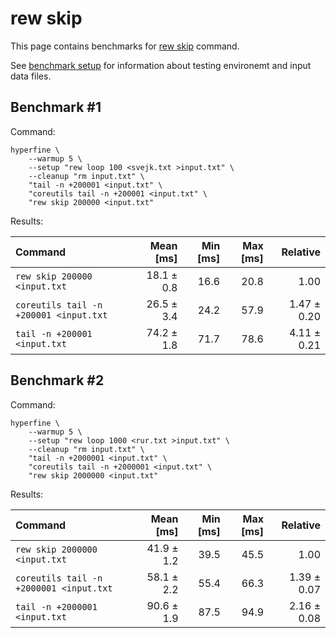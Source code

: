 # rew skip

This page contains benchmarks for [rew skip](../reference/rew-skip.md) command.

See [benchmark setup](./setup.md) for information about testing environemt and input data files.

## Benchmark #1

Command:

```shell
hyperfine \
    --warmup 5 \
    --setup "rew loop 100 <svejk.txt >input.txt" \
    --cleanup "rm input.txt" \
    "tail -n +200001 <input.txt" \
    "coreutils tail -n +200001 <input.txt" \
    "rew skip 200000 <input.txt"
```

Results:

| Command | Mean [ms] | Min [ms] | Max [ms] | Relative |
|:---|---:|---:|---:|---:|
| `rew skip 200000 <input.txt` | 18.1 ± 0.8 | 16.6 | 20.8 | 1.00 |
| `coreutils tail -n +200001 <input.txt` | 26.5 ± 3.4 | 24.2 | 57.9 | 1.47 ± 0.20 |
| `tail -n +200001 <input.txt` | 74.2 ± 1.8 | 71.7 | 78.6 | 4.11 ± 0.21 |

## Benchmark #2

Command:

```shell
hyperfine \
    --warmup 5 \
    --setup "rew loop 1000 <rur.txt >input.txt" \
    --cleanup "rm input.txt" \
    "tail -n +2000001 <input.txt" \
    "coreutils tail -n +2000001 <input.txt" \
    "rew skip 2000000 <input.txt"
```

Results:

| Command | Mean [ms] | Min [ms] | Max [ms] | Relative |
|:---|---:|---:|---:|---:|
| `rew skip 2000000 <input.txt` | 41.9 ± 1.2 | 39.5 | 45.5 | 1.00 |
| `coreutils tail -n +2000001 <input.txt` | 58.1 ± 2.2 | 55.4 | 66.3 | 1.39 ± 0.07 |
| `tail -n +2000001 <input.txt` | 90.6 ± 1.9 | 87.5 | 94.9 | 2.16 ± 0.08 |
